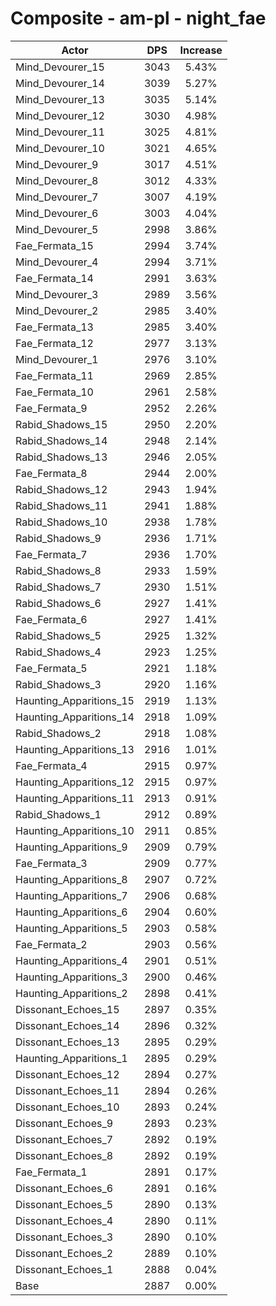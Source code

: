 # Composite - am-pl - night_fae
| Actor | DPS | Increase |
|---|:---:|:---:|
|Mind_Devourer_15|3043|5.43%|
|Mind_Devourer_14|3039|5.27%|
|Mind_Devourer_13|3035|5.14%|
|Mind_Devourer_12|3030|4.98%|
|Mind_Devourer_11|3025|4.81%|
|Mind_Devourer_10|3021|4.65%|
|Mind_Devourer_9|3017|4.51%|
|Mind_Devourer_8|3012|4.33%|
|Mind_Devourer_7|3007|4.19%|
|Mind_Devourer_6|3003|4.04%|
|Mind_Devourer_5|2998|3.86%|
|Fae_Fermata_15|2994|3.74%|
|Mind_Devourer_4|2994|3.71%|
|Fae_Fermata_14|2991|3.63%|
|Mind_Devourer_3|2989|3.56%|
|Mind_Devourer_2|2985|3.40%|
|Fae_Fermata_13|2985|3.40%|
|Fae_Fermata_12|2977|3.13%|
|Mind_Devourer_1|2976|3.10%|
|Fae_Fermata_11|2969|2.85%|
|Fae_Fermata_10|2961|2.58%|
|Fae_Fermata_9|2952|2.26%|
|Rabid_Shadows_15|2950|2.20%|
|Rabid_Shadows_14|2948|2.14%|
|Rabid_Shadows_13|2946|2.05%|
|Fae_Fermata_8|2944|2.00%|
|Rabid_Shadows_12|2943|1.94%|
|Rabid_Shadows_11|2941|1.88%|
|Rabid_Shadows_10|2938|1.78%|
|Rabid_Shadows_9|2936|1.71%|
|Fae_Fermata_7|2936|1.70%|
|Rabid_Shadows_8|2933|1.59%|
|Rabid_Shadows_7|2930|1.51%|
|Rabid_Shadows_6|2927|1.41%|
|Fae_Fermata_6|2927|1.41%|
|Rabid_Shadows_5|2925|1.32%|
|Rabid_Shadows_4|2923|1.25%|
|Fae_Fermata_5|2921|1.18%|
|Rabid_Shadows_3|2920|1.16%|
|Haunting_Apparitions_15|2919|1.13%|
|Haunting_Apparitions_14|2918|1.09%|
|Rabid_Shadows_2|2918|1.08%|
|Haunting_Apparitions_13|2916|1.01%|
|Fae_Fermata_4|2915|0.97%|
|Haunting_Apparitions_12|2915|0.97%|
|Haunting_Apparitions_11|2913|0.91%|
|Rabid_Shadows_1|2912|0.89%|
|Haunting_Apparitions_10|2911|0.85%|
|Haunting_Apparitions_9|2909|0.79%|
|Fae_Fermata_3|2909|0.77%|
|Haunting_Apparitions_8|2907|0.72%|
|Haunting_Apparitions_7|2906|0.68%|
|Haunting_Apparitions_6|2904|0.60%|
|Haunting_Apparitions_5|2903|0.58%|
|Fae_Fermata_2|2903|0.56%|
|Haunting_Apparitions_4|2901|0.51%|
|Haunting_Apparitions_3|2900|0.46%|
|Haunting_Apparitions_2|2898|0.41%|
|Dissonant_Echoes_15|2897|0.35%|
|Dissonant_Echoes_14|2896|0.32%|
|Dissonant_Echoes_13|2895|0.29%|
|Haunting_Apparitions_1|2895|0.29%|
|Dissonant_Echoes_12|2894|0.27%|
|Dissonant_Echoes_11|2894|0.26%|
|Dissonant_Echoes_10|2893|0.24%|
|Dissonant_Echoes_9|2893|0.23%|
|Dissonant_Echoes_7|2892|0.19%|
|Dissonant_Echoes_8|2892|0.19%|
|Fae_Fermata_1|2891|0.17%|
|Dissonant_Echoes_6|2891|0.16%|
|Dissonant_Echoes_5|2890|0.13%|
|Dissonant_Echoes_4|2890|0.11%|
|Dissonant_Echoes_3|2890|0.10%|
|Dissonant_Echoes_2|2889|0.10%|
|Dissonant_Echoes_1|2888|0.04%|
|Base|2887|0.00%|
